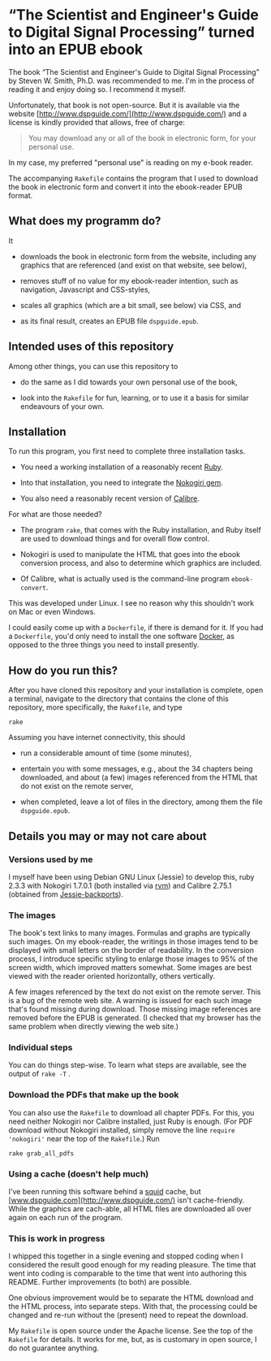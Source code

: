 # &ldquo;The Scientist and Engineer's Guide to Digital Signal Processing&rdquo; turned into an EPUB ebook

The book &ldquo;The Scientist and Engineer's Guide to Digital Signal
Processing&rdquo; by Steven W. Smith, Ph.D.  was recommended to me. I'm
in the process of reading it and enjoy doing so.  I recommend it
myself.

Unfortunately, that book is not open-source.  But it is available via
the website [http://www.dspguide.com/](http://www.dspguide.com/) and a
license is kindly provided that allows, free of charge:

> You may download any or all of the book in electronic form, for your
> personal use.

In my case, my preferred "personal use" is reading on my e-book reader.

The accompanying `Rakefile` contains the program that I used to
download the book in electronic form and convert it into the
ebook-reader EPUB format.

## What does my programm do?

It 

* downloads the book in electronic form from the website, including any
  graphics that are referenced (and exist on that website, see below),

* removes stuff of no value for my ebook-reader intention, such as
  navigation, Javascript and CSS-styles,

* scales all graphics (which are a bit small, see below) via CSS, and

* as its final result, creates an EPUB file `dspguide.epub`.

## Intended uses of this repository

Among other things, you can use this repository to

* do the same as I did towards your own personal use of the book,

* look into the `Rakefile` for fun, learning, or to use it a basis for
  similar endeavours of your own.

## Installation

To run this program, you first need to complete three installation
tasks.

* You need a working installation of a reasonably recent
  [Ruby](https://www.ruby-lang.org/en/).

* Into that installation, you need to integrate the [Nokogiri
  gem](http://www.nokogiri.org/tutorials/installing_nokogiri.html).

* You also need a reasonably recent version of
  [Calibre](http://calibre-ebook.com/).

For what are those needed?

* The program `rake`, that comes with the Ruby installation, and Ruby
  itself are used to download things and for overall flow control.

* Nokogiri is used to manipulate the HTML that goes into the ebook
  conversion process, and also to determine which graphics are
  included.

* Of Calibre, what is actually used is the command-line program
  `ebook-convert`.

This was developed under Linux.  I see no reason why this shouldn't
work on Mac or even Windows.

I could easily come up with a `Dockerfile`, if there is demand for it.
If you had a `Dockerfile`, you'd only need to install the one software
[Docker](https://www.docker.com/), as opposed to the three things you
need to install presently.

## How do you run this?

After you have cloned this repository and your installation is
complete, open a terminal, navigate to the directory that contains the
clone of this repository, more specifically, the `Rakefile`, and type

    rake

Assuming you have internet connectivity, this should

* run a considerable amount of time (some minutes),

* entertain you with some messages, e.g., about the 34 chapters being
  downloaded, and about (a few) images referenced from the HTML that
  do not exist on the remote server,

* when completed, leave a lot of files in the directory, among them
  the file `dspguide.epub`.

## Details you may or may not care about

### Versions used by me

I myself have been using Debian GNU Linux (Jessie) to develop this,
ruby 2.3.3 with Nokogiri 1.7.0.1 (both installed via
[rvm](https://rvm.io/)) and Calibre 2.75.1 (obtained from
[Jessie-backports](https://backports.debian.org/Instructions/)).

### The images

The book's text links to many images.  Formulas and graphs are
typically such images.  On my ebook-reader, the writings in those
images tend to be displayed with small letters on the border of
readability.  In the conversion process, I introduce specific styling
to enlarge those images to 95% of the screen width, which improved
matters somewhat.  Some images are best viewed with the reader
oriented horizontally, others vertically.

A few images referenced by the text do not exist on the remote server.
This is a bug of the remote web site.  A warning is issued for each
such image that's found missing during download.  Those missing image
references are removed before the EPUB is generated.  (I checked that my
browser has the same problem when directly viewing the web site.)

### Individual steps

You can do things step-wise.  To learn what steps are available, see
the output of `rake -T` .

### Download the PDFs that make up the book

You can also use the `Rakefile` to download all chapter PDFs.  For
this, you need neither Nokogiri nor Calibre installed, just Ruby is
enough.  (For PDF download without Nokogiri installed, simply remove
the line `require 'nokogiri'` near the top of the `Rakefile`.)  Run

    rake grab_all_pdfs

### Using a cache (doesn't help much)

I've been running this software behind a
[squid](http://www.squid-cache.org/) cache, but
[www.dspguide.com](http://www.dspguide.com/) isn't cache-friendly.
While the graphics are cach-able, all HTML files are downloaded all
over again on each run of the program.

### This is work in progress

I whipped this together in a single evening and stopped coding when I
considered the result good enough for my reading pleasure.  The time
that went into coding is comparable to the time that went into
authoring this README.  Further improvements (to both) are possible.

One obvious improvement would be to separate the HTML download and the
HTML process, into separate steps.  With that, the processing could be
changed and re-run without the (present) need to repeat the download.

My `Rakefile` is open source under the Apache license.  See the top of
the `Rakefile` for details.  It works for me, but, as is customary in
open source, I do not guarantee anything.
